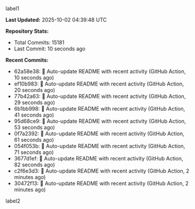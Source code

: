 
label1 
<!-- ACTIVITY_START -->
**Last Updated:** 2025-10-02 04:39:48 UTC

**Repository Stats:**
- Total Commits: 15181
- Last Commit: 10 seconds ago

**Recent Commits:**
- 62a58e38: 🤖 Auto-update README with recent activity (GitHub Action, 10 seconds ago)
- ef10b983: 🤖 Auto-update README with recent activity (GitHub Action, 20 seconds ago)
- 77b42a63: 🤖 Auto-update README with recent activity (GitHub Action, 29 seconds ago)
- 6b1bb998: 🤖 Auto-update README with recent activity (GitHub Action, 41 seconds ago)
- 95d68ce9: 🤖 Auto-update README with recent activity (GitHub Action, 53 seconds ago)
- 0f7a2392: 🤖 Auto-update README with recent activity (GitHub Action, 61 seconds ago)
- 054f053b: 🤖 Auto-update README with recent activity (GitHub Action, 71 seconds ago)
- 3677d1ef: 🤖 Auto-update README with recent activity (GitHub Action, 82 seconds ago)
- c2f6e3d3: 🤖 Auto-update README with recent activity (GitHub Action, 2 minutes ago)
- 30472f13: 🤖 Auto-update README with recent activity (GitHub Action, 2 minutes ago)
<!-- ACTIVITY_END -->

label2
